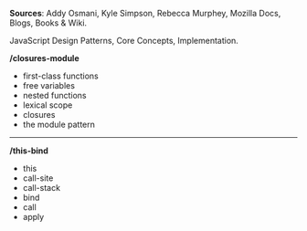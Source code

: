 **Sources**: Addy Osmani, Kyle Simpson, Rebecca Murphey, Mozilla Docs, Blogs, Books & Wiki.

JavaScript Design Patterns, Core Concepts, Implementation.

**/closures-module**

- first-class functions
- free variables
- nested functions
- lexical scope
- closures
- the module pattern

------------------------------------------------------------------------

**/this-bind**

- this
- call-site
- call-stack
- bind
- call
- apply

 
